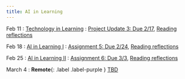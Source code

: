 ```yaml
---
title: AI in Learning
---
```


Feb 11
: [Technology in Learning](#)
  : [Project Update 3: Due 2/17](https://drive.google.com/drive/folders/1OTvBq2B6INIgzztQ8nLQzgztQdF9o0pB?usp=drive_link), [Reading reflections](#)

Feb 18
: [AI in Learning I](#)
  : [Assignment 5: Due 2/24](https://drive.google.com/drive/folders/1lnL8kJfupv4-aQXAtY42xghxrmac5VQ7?usp=drive_link), [Reading reflections](#)

Feb 25
: [AI in Learning II](#)
  : [Assignment 6: Due 3/3](https://drive.google.com/drive/folders/1lnL8kJfupv4-aQXAtY42xghxrmac5VQ7?usp=drive_link), [Reading reflections](#)

March 4
: **Remote**{: .label .label-purple } [TBD](#)

<!-- March 11
: [Runtime Analysis](#)
  : [8.1](#), [8.2](#), [8.3](#), [8.4](#)
: **HW 2 due**{: .label .label-red }
 -->